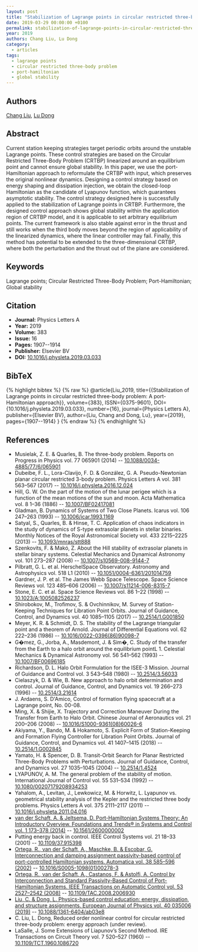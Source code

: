 ```yaml
---
layout: post
title: "Stabilization of Lagrange points in circular restricted three-body problem: A port-Hamiltonian approach"
date: 2019-03-29 00:00:00 +0100
permalink: stabilization-of-lagrange-points-in-circular-restricted-three-body-problem-a-port-hamiltonian-approach
year: 2019
authors: Chang Liu, Lu Dong
category:
  - articles
tags:
  - lagrange points
  - circular restricted three-body problem
  - port-hamiltonian
  - global stability
---
```

 
## Authors
[Chang Liu](authors/chang_liu), [Lu Dong](authors/lu_dong)
 
## Abstract
Current station keeping strategies target periodic orbits around the unstable Lagrange points. These control strategies are based on the Circular Restricted Three-Body Problem (CRTBP) linearized around an equilibrium point and cannot ensure global stability. In this paper, we use the port-Hamiltonian approach to reformulate the CRTBP with input, which preserves the original nonlinear dynamics. Designing a control strategy based on energy shaping and dissipation injection, we obtain the closed-loop Hamiltonian as the candidate of Lyapunov function, which guarantees asymptotic stability. The control strategy designed here is successfully applied to the stabilization of Lagrange points in CRTBP. Furthermore, the designed control approach shows global stability within the application region of CRTBP model, and it is applicable to set arbitrary equilibrium points. The current framework is also stable against error in the thrust and still works when the third body moves beyond the region of applicability of the linearized dynamics, where the linear controller may fail. Finally, this method has potential to be extended to the three-dimensional CRTBP, where both the perturbation and the thrust out of the plane are considered.
 
## Keywords
Lagrange points; Circular Restricted Three-Body Problem; Port-Hamiltonian; Global stability
 
## Citation
- **Journal:** Physics Letters A
- **Year:** 2019
- **Volume:** 383
- **Issue:** 16
- **Pages:** 1907--1914
- **Publisher:** Elsevier BV
- **DOI:** [10.1016/j.physleta.2019.03.033](https://doi.org/10.1016/j.physleta.2019.03.033)
 
## BibTeX
{% highlight bibtex %}
{% raw %}
@article{Liu_2019,
  title={{Stabilization of Lagrange points in circular restricted three-body problem: A port-Hamiltonian approach}},
  volume={383},
  ISSN={0375-9601},
  DOI={10.1016/j.physleta.2019.03.033},
  number={16},
  journal={Physics Letters A},
  publisher={Elsevier BV},
  author={Liu, Chang and Dong, Lu},
  year={2019},
  pages={1907--1914}
}
{% endraw %}
{% endhighlight %}
 
## References
- Musielak, Z. E. & Quarles, B. The three-body problem. Reports on Progress in Physics vol. 77 065901 (2014) -- [10.1088/0034-4885/77/6/065901](https://doi.org/10.1088/0034-4885/77/6/065901)
- Dubeibe, F. L., Lora-Clavijo, F. D. & González, G. A. Pseudo-Newtonian planar circular restricted 3-body problem. Physics Letters A vol. 381 563–567 (2017) -- [10.1016/j.physleta.2016.12.024](https://doi.org/10.1016/j.physleta.2016.12.024)
- Hill, G. W. On the part of the motion of the lunar perigee which is a function of the mean motions of the sun and moon. Acta Mathematica vol. 8 1–36 (1886) -- [10.1007/BF02417081](https://doi.org/10.1007/BF02417081)
- Gladman, B. Dynamics of Systems of Two Close Planets. Icarus vol. 106 247–263 (1993) -- [10.1006/icar.1993.1169](https://doi.org/10.1006/icar.1993.1169)
- Satyal, S., Quarles, B. & Hinse, T. C. Application of chaos indicators in the study of dynamics of S-type extrasolar planets in stellar binaries. Monthly Notices of the Royal Astronomical Society vol. 433 2215–2225 (2013) -- [10.1093/mnras/stt888](https://doi.org/10.1093/mnras/stt888)
- Szenkovits, F. & Makó, Z. About the Hill stability of extrasolar planets in stellar binary systems. Celestial Mechanics and Dynamical Astronomy vol. 101 273–287 (2008) -- [10.1007/s10569-008-9144-7](https://doi.org/10.1007/s10569-008-9144-7)
- Pilbratt, G. L. et al. HerschelSpace Observatory. Astronomy and Astrophysics vol. 518 L1 (2010) -- [10.1051/0004-6361/201014759](https://doi.org/10.1051/0004-6361/201014759)
- Gardner, J. P. et al. The James Webb Space Telescope. Space Science Reviews vol. 123 485–606 (2006) -- [10.1007/s11214-006-8315-7](https://doi.org/10.1007/s11214-006-8315-7)
- Stone, E. C. et al. Space Science Reviews vol. 86 1–22 (1998) -- [10.1023/A:1005082526237](https://doi.org/10.1023/A:1005082526237)
- Shirobokov, M., Trofimov, S. & Ovchinnikov, M. Survey of Station-Keeping Techniques for Libration Point Orbits. Journal of Guidance, Control, and Dynamics vol. 40 1085–1105 (2017) -- [10.2514/1.G001850](https://doi.org/10.2514/1.G001850)
- Meyer, K. R. & Schmidt, D. S. The stability of the Lagrange triangular point and a theorem of Arnold. Journal of Differential Equations vol. 62 222–236 (1986) -- [10.1016/0022-0396(86)90098-7](https://doi.org/10.1016/0022-0396(86)90098-7)
- G�mez, G., Jorba, A., Masdemont, J. & Sim�, C. Study of the transfer from the Earth to a halo orbit around the equilibrium pointL 1. Celestial Mechanics &amp; Dynamical Astronomy vol. 56 541–562 (1993) -- [10.1007/BF00696185](https://doi.org/10.1007/BF00696185)
- Richardson, D. L. Halo Orbit Formulation for the ISEE-3 Mission. Journal of Guidance and Control vol. 3 543–548 (1980) -- [10.2514/3.56033](https://doi.org/10.2514/3.56033)
- Cielaszyk, D. & Wie, B. New approach to halo orbit determination and control. Journal of Guidance, Control, and Dynamics vol. 19 266–273 (1996) -- [10.2514/3.21614](https://doi.org/10.2514/3.21614)
- J. Ardaens, S. D'Amico, Control of formation flying spacecraft at a Lagrange point, No. 00-08.
- Ming, X. & Shijie, X. Trajectory and Correction Maneuver During the Transfer from Earth to Halo Orbit. Chinese Journal of Aeronautics vol. 21 200–206 (2008) -- [10.1016/S1000-9361(08)60026-6](https://doi.org/10.1016/S1000-9361(08)60026-6)
- Akiyama, Y., Bando, M. & Hokamoto, S. Explicit Form of Station-Keeping and Formation Flying Controller for Libration Point Orbits. Journal of Guidance, Control, and Dynamics vol. 41 1407–1415 (2018) -- [10.2514/1.G002845](https://doi.org/10.2514/1.G002845)
- Yamato, H. & Spencer, D. B. Transit-Orbit Search for Planar Restricted Three-Body Problems with Perturbations. Journal of Guidance, Control, and Dynamics vol. 27 1035–1045 (2004) -- [10.2514/1.4524](https://doi.org/10.2514/1.4524)
- LYAPUNOV, A. M. The general problem of the stability of motion. International Journal of Control vol. 55 531–534 (1992) -- [10.1080/00207179208934253](https://doi.org/10.1080/00207179208934253)
- Yahalom, A., Levitan, J., Lewkowicz, M. & Horwitz, L. Lyapunov vs. geometrical stability analysis of the Kepler and the restricted three body problems. Physics Letters A vol. 375 2111–2117 (2011) -- [10.1016/j.physleta.2011.04.016](https://doi.org/10.1016/j.physleta.2011.04.016)
- [van der Schaft, A. & Jeltsema, D. Port-Hamiltonian Systems Theory: An Introductory Overview. Foundations and Trends® in Systems and Control vol. 1 173–378 (2014)](port-hamiltonian-systems-theory-an-introductory-overview-journal) -- [10.1561/2600000002](https://doi.org/10.1561/2600000002)
- Putting energy back in control. IEEE Control Systems vol. 21 18–33 (2001) -- [10.1109/37.915398](https://doi.org/10.1109/37.915398)
- [Ortega, R., van der Schaft, A., Maschke, B. & Escobar, G. Interconnection and damping assignment passivity-based control of port-controlled Hamiltonian systems. Automatica vol. 38 585–596 (2002)](interconnection-and-damping-assignment-passivity-based-control-of-port-controlled-hamiltonian-systems) -- [10.1016/S0005-1098(01)00278-3](https://doi.org/10.1016/S0005-1098(01)00278-3)
- [Ortega, R., van der Schaft, A., Castanos, F. & Astolfi, A. Control by Interconnection and Standard Passivity-Based Control of Port-Hamiltonian Systems. IEEE Transactions on Automatic Control vol. 53 2527–2542 (2008)](control-by-interconnection-and-standard-passivity-based-control-of-port-hamiltonian-systems) -- [10.1109/TAC.2008.2006930](https://doi.org/10.1109/TAC.2008.2006930)
- [Liu, C. & Dong, L. Physics-based control education: energy, dissipation, and structure assignments. European Journal of Physics vol. 40 035006 (2019)](physics-based-control-education-energy-dissipation-and-structure-assignments) -- [10.1088/1361-6404/ab03e8](https://doi.org/10.1088/1361-6404/ab03e8)
- C. Liu, L. Dong, Reduced order nonlinear control for circular restricted three-body problem: energy approach (under review).
- LaSalle, J. Some Extensions of Liapunov’s Second Method. IRE Transactions on Circuit Theory vol. 7 520–527 (1960) -- [10.1109/TCT.1960.1086720](https://doi.org/10.1109/TCT.1960.1086720)

